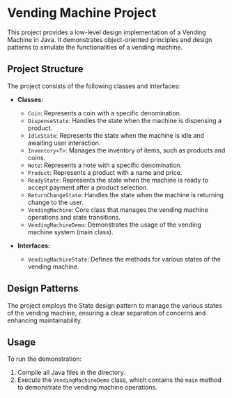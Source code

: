 # Vending Machine Project

This project provides a low-level design implementation of a Vending Machine in Java. It demonstrates object-oriented principles and design patterns to simulate the functionalities of a vending machine.

## Project Structure

The project consists of the following classes and interfaces:

- **Classes:**
    - `Coin`: Represents a coin with a specific denomination.
    - `DispenseState`: Handles the state when the machine is dispensing a product.
    - `IdleState`: Represents the state when the machine is idle and awaiting user interaction.
    - `Inventory<T>`: Manages the inventory of items, such as products and coins.
    - `Note`: Represents a note with a specific denomination.
    - `Product`: Represents a product with a name and price.
    - `ReadyState`: Represents the state when the machine is ready to accept payment after a product selection.
    - `ReturnChangeState`: Handles the state when the machine is returning change to the user.
    - `VendingMachine`: Core class that manages the vending machine operations and state transitions.
    - `VendingMachineDemo`: Demonstrates the usage of the vending machine system (main class).

- **Interfaces:**
    - `VendingMachineState`: Defines the methods for various states of the vending machine.

## Design Patterns

The project employs the State design pattern to manage the various states of the vending machine, ensuring a clear separation of concerns and enhancing maintainability.

## Usage

To run the demonstration:

1. Compile all Java files in the directory.
2. Execute the `VendingMachineDemo` class, which contains the `main` method to demonstrate the vending machine operations.


